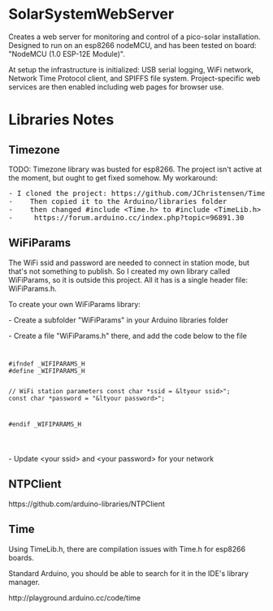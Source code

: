 # SolarSystemWebServer

<p>Creates a web server for monitoring and control of a pico-solar installation. Designed to run on an esp8266 nodeMCU, and has been tested on board: "NodeMCU (1.0 ESP-12E Module)".</p>
<p>At setup the infrastructure is initialized: USB serial logging, WiFi network, Network Time Protocol client, and SPIFFS file system.  Project-specific web services are then enabled including web pages for browser use.</p>
<h1>Libraries Notes</h1>
<h2>Timezone</h2>
<p>TODO: Timezone library was busted for esp8266.  The project isn't active at the moment, but ought to get fixed somehow.  My workaround:</p>
<pre>
- I cloned the project: https://github.com/JChristensen/Timezone.git
-    Then copied it to the Arduino/libraries folder
-    then changed #include &ltTime.h> to #include &ltTimeLib.h> in Timezone.cpp, based on info at:
-     https://forum.arduino.cc/index.php?topic=96891.30
</pre>
<h2>WiFiParams</h2>
<p>The WiFi ssid and password are needed to connect in station mode, but that's not something to publish.  So I created my own library called WiFiParams, so it is outside this project.  All it has is a single header file: WiFiParams.h.</p>
<p>To create your own WiFiParams library:</p>
<p>- Create a subfolder "WiFiParams" in your Arduino libraries folder</p>
<p>- Create a file "WiFiParams.h" there, and add the code below to the file</p>
<code>
<pre>#ifndef _WIFIPARAMS_H
#define _WIFIPARAMS_H

//   WiFi station parameters
const char *ssid = &ltyour ssid>";
const char *password = "&ltyour password>";

#endif _WIFIPARAMS_H</pre>
</code>
<p>- Update &ltyour ssid> and &ltyour password> for your network</p>
<h2>NTPClient</h2>
<p>https://github.com/arduino-libraries/NTPClient<p>
<h2>Time</h2>
<p>Using TimeLib.h, there are compilation issues with Time.h for esp8266 boards.</p>
<p>Standard Arduino, you should be able to search for it in the IDE's library manager.</p>
<p>http://playground.arduino.cc/code/time</p>

